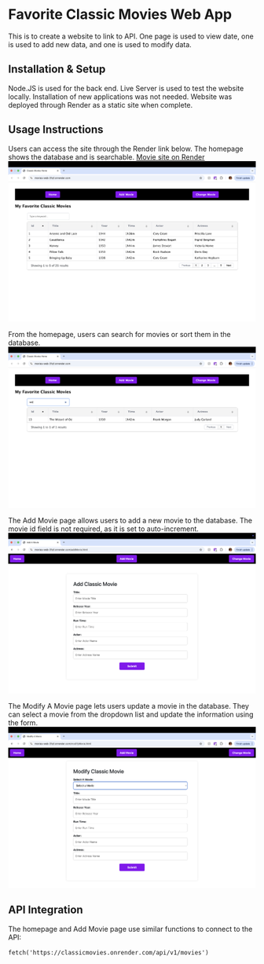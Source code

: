 # Favorite Classic Movies Web App
This is to create a website to link to API. One page is used to view date, one is used to add new data, and one is used to modify data. 

## Installation & Setup
Node.JS is used for the back end. Live Server is used to test the website locally. Installation of new applications was not needed. Website was deployed through Render as a static site when complete.

## Usage Instructions
Users can access the site through the Render link below. The homepage shows the database and is searchable.
[Movie site on Render](https://movies-web-31qf.onrender.com/index.html)
![Homepage](https://github.com/ncasey-ppu/CMPS262/blob/dev/Web/images/homepage.png)

From the homepage, users can search for movies or sort them in the database. 
![Search](https://github.com/ncasey-ppu/CMPS262/blob/dev/Web/images/search.png)

The Add Movie page allows users to add a new movie to the database. The movie id field is not required, as it is set to auto-increment.
![Add](https://github.com/ncasey-ppu/CMPS262/blob/dev/Web/images/add.png)

The Modify A Movie page lets users update a movie in the database. They can select a movie from the dropdown list and update the information using the form. 
![Modify](https://github.com/ncasey-ppu/CMPS262/blob/dev/Web/images/modify.png)

## API Integration 
The homepage and Add Movie page use similar functions to connect to the API:
```
fetch('https://classicmovies.onrender.com/api/v1/movies')
```
